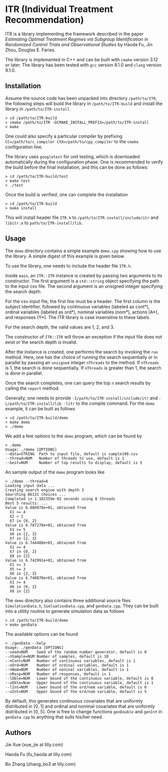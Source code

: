 # ITR (Individual Treatment Recommendation) 

ITR is a library implementing the framework described in the paper _Estimating
  Optimal Treatment Regimes via Subgroup Identification in Randomized Control
  Trials and Observational Studies_ by Haoda Fu, Jin Zhou, Douglas E. Faries. 
  
The library is implemented in C++ and can be built with `cmake` version 3.12 or
  later. The library has been tested with `gcc` version 8.1.0 and `clang`
  version 9.1.0.  

## Installation 
Assume the source code has been unpacked into directory `/path/to/ITR`, the
  following steps will build the library in `/path/to/ITR-build` and install the
  library in `/path/to/ITR-install`.  

```
> cd /path/to/ITR-build
> cmake /path/to/ITR -DCMAKE_INSTALL_PREFIX=/path/to/ITR-install
> make 
```

One could also specify a particular compiler by prefixing
  `CC=/path/to/c_compiler CXX=/path/to/cpp_compiler` to the `cmake`
  configuration line.  

The library uses `googletest` for unit testing, which is downloaded
  automatically during the configuration phase. One is recommended to verify the
  build before the final installation, and this can be done as follows:  

```
> cd /path/to/ITR-build/test
> make test
> ./test
```

Once the build is verified, one can complete the installation 

```
> cd /path/to/ITR-build
> make install
```

This will install header file `ITR.h` to `/path/to/ITR-install/include/itr` and
  `libitr.a` to `path/to/ITR-install/lib`.  

## Usage
The `demo` directory contains a simple example `demo.cpp` showing how to use the
  library. A simple digest of this example is given below.

To use the library, one needs to include the header file `ITR.h`. 

Inside `main`, an `ITR::ITR` instance is created by passing two arguments to its
  constructor. The first argument is a `std::string` object specifying the path
  to the input csv file. The second argument is an unsigned integer specifying
  the search depth. 

For the csv input file, the first line must be a header. The first column is the
  subject identifier, followed by continuous variables (labeled as cont*),
  ordinal variables (labeled as ord*), nominal variables (nom*), actions (A*),
  and responses (Y*). The ITR library is case insensitive to these labels.

For the search depth, the valid values are 1, 2, and 3.   

The constructor of `ITR::ITR` will throw an exception if the input file does not
  exist or the search depth is invalid. 

After the instance is created, one performs the search by invoking the `run`
  method. Here, one has the choice of running the search sequentially or in
  parallel by passing an `unsigned` integer `nThreads` to the method. If
  `nThreads` is 1, the search is done sequentially. If `nThreads` is greater
  than 1, the search is done in parallel. 

Once the search completes, one can query the top `n` search results by calling
  the `report` method. 

Generally, one needs to provide `-I/path/to/ITR-install/include/itr` and
  `-L/path/to/ITR-install/lib -litr` to the compile command. For the `demo`
  example, it can be built as follows

```
> cd /path/to/ITR-build/demo
> make demo
> ./demo
```

We add a few options to the `demo` program, which can be found by
```
> .demo
Usage: ./demo [OPTIONS]
--data=STRING  Path to input file, default is sample100.csv
--thread=NUM   Number of threads to use, default is 1
--best=NUM     Number of top results to display, default is 5
```

An sample output of the `demo` program looks like
```
> ./demo --thread=8
Loading input data ...
Creating search engine with depth 3
Searching 86131 choices ...
Completed in 1.102359e-02 seconds using 8 threads
Best 5 results: ...
Value is 6.884978e+01, obtained from
  X1 >= 4
  X2 < 1
  X7 in {0, 2} 
Value is 6.787278e+01, obtained from
  X1 >= 5
  X6 in {2, 3} 
  X7 in {2, 3} 
Value is 6.744488e+01, obtained from
  X1 >= 4
  X7 in {0, 2} 
  X8 in {2} 
Value is 6.742991e+01, obtained from
  X1 >= 3
  X5 >= 3
  X6 in {2, 3} 
Value is 6.740870e+01, obtained from
  X1 >= 4
  X6 in {0, 2} 
  X8 in {2} 
```

The `demo` directory also contains three additional source files
  `SimulationData.h`, `SimluationData.cpp`, and `genData.cpp`. They can be built
  into a utility routine to generate simulation data as follows  
```
> cd /path/to/ITR-build/demo
> make genData
```
The available options can be found 
```
> ./genData --help
Usage: ./genData [OPTIONS]
--seed=NUM    Seed of the random number generator, default is 0
--nSample=NUM Number of samples, default is 10
--nCont=NUM   Number of continuous variables, default is 1
--nOrd=NUM    Number of ordinal variables, default is 1
--nNom=NUM    Number of noninal variables, default is 1
--nResp=NUM   Number of responses, default is 1
--lDble=NUM   Lower bound of the continuous variable, default is 0
--uDble=Num   Upper bound of the continuous variable, default is 1
--lInt=NUM    Lower bound of the ord/nom variable, default is 0
--uInt=NUM    Upper bound of the ord/nom variable, default is 5
```
By default, this generates continuous covariates that are uniformly distributed
  in [0, 1] and ordinal and nominal covariates that are uniformly distributed in
  [0, 5]. One is free to change functions `genDouble` and `genInt` in
  `genData.cpp` to anything that suits his/her need. 

## Authors
Jie Xue  (xue_jie at lilly.com)

Haoda Fu (fu_haoda at lilly.com)

Bo Zhang (zhang_bo3 at lilly.com)
